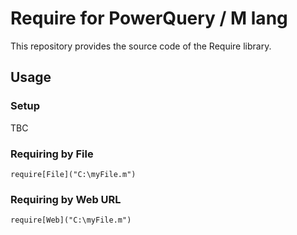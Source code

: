 # Require for PowerQuery / M lang

This repository provides the source code of the Require library.

## Usage

### Setup

TBC

### Requiring by File

```pq
require[File]("C:\myFile.m")
```

### Requiring by Web URL

```pq
require[Web]("C:\myFile.m")
```
